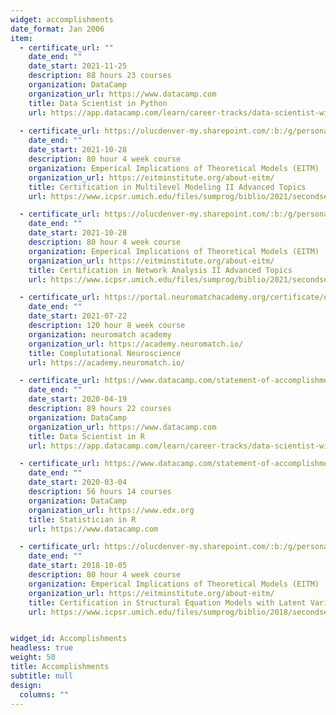 ```yaml
---
widget: accomplishments
date_format: Jan 2006
item:
  - certificate_url: ""
    date_end: ""
    date_start: 2021-11-25
    description: 88 hours 23 courses
    organization: DataCamp
    organization_url: https://www.datacamp.com
    title: Data Scientist in Python
    url: https://app.datacamp.com/learn/career-tracks/data-scientist-with-python?version=5
 
  - certificate_url: https://olucdenver-my.sharepoint.com/:b:/g/personal/drew_winters_cuanschutz_edu/EcSGgZIhUwNOhaGrE0AdFl8BFyjGEFoIi6gPzkmdkByZnw?e=auStkS
    date_end: ""
    date_start: 2021-10-28
    description: 80 hour 4 week course
    organization: Emperical Implications of Theoretical Models (EITM)
    organization_url: https://eitminstitute.org/about-eitm/
    title: Certification in Multilevel Modeling II Advanced Topics
    url: https://www.icpsr.umich.edu/files/sumprog/biblio/2021/secondsession/Poe--Multilevel%20Models%20II.pdf

  - certificate_url: https://olucdenver-my.sharepoint.com/:b:/g/personal/drew_winters_cuanschutz_edu/EcSGgZIhUwNOhaGrE0AdFl8BFyjGEFoIi6gPzkmdkByZnw?e=auStkS
    date_end: ""
    date_start: 2021-10-28
    description: 80 hour 4 week course
    organization: Emperical Implications of Theoretical Models (EITM)
    organization_url: https://eitminstitute.org/about-eitm/
    title: Certification in Network Analysis II Advanced Topics
    url: https://www.icpsr.umich.edu/files/sumprog/biblio/2021/secondsession/Chyzh--Network%20Analysis%20II.pdf

  - certificate_url: https://portal.neuromatchacademy.org/certificate/e2418d20-2d51-4555-99c5-cd2c14eebec9
    date_end: ""
    date_start: 2021-07-22
    description: 120 hour 8 week course
    organization: neuromatch academy
    organization_url: https://academy.neuromatch.io/
    title: Complutational Neuroscience
    url: https://academy.neuromatch.io/

  - certificate_url: https://www.datacamp.com/statement-of-accomplishment/track/52d17b78fb0bfd5166ad2ea1381625bf185ceb3b
    date_end: ""
    date_start: 2020-04-19
    description: 89 hours 22 courses
    organization: DataCamp
    organization_url: https://www.datacamp.com
    title: Data Scientist in R
    url: https://app.datacamp.com/learn/career-tracks/data-scientist-with-r?version=3

  - certificate_url: https://www.datacamp.com/statement-of-accomplishment/track/f98d98ac68b234e1afe42a8540de5c4a7fec7f2d
    date_end: ""
    date_start: 2020-03-04
    description: 56 hours 14 courses
    organization: DataCamp
    organization_url: https://www.edx.org
    title: Statistician in R
    url: https://www.datacamp.com

  - certificate_url: https://olucdenver-my.sharepoint.com/:b:/g/personal/drew_winters_cuanschutz_edu/EQ0Oxs-sA_NOlM7YgMNWTvMBWifMAH9VEQVHi8lIsOYCDw?e=HXko26
    date_end: ""
    date_start: 2018-10-05
    description: 80 hour 4 week course
    organization: Emperical Implications of Theoretical Models (EITM)
    organization_url: https://eitminstitute.org/about-eitm/
    title: Certification in Structural Equation Models with Latent Variables
    url: https://www.icpsr.umich.edu/files/sumprog/biblio/2018/secondsession/Structural%20Equation%20Models%20with%20Latent%20Variables%202018%20-%20Douglas%20Baer.pdf


widget_id: Accomplishments
headless: true
weight: 50
title: Accomplishments
subtitle: null
design:
  columns: ""
---
```

